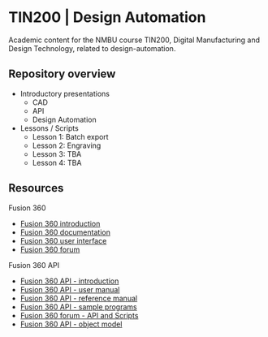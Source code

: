 # TIN200 | Design Automation

Academic content for the NMBU course TIN200, Digital Manufacturing and Design Technology, related to design-automation.

## Repository overview

- Introductory presentations
   - CAD
   - API
   - Design Automation 
- Lessons / Scripts
   - Lesson 1: Batch export
   - Lesson 2: Engraving
   - Lesson 3: TBA
   - Lesson 4: TBA

## Resources

Fusion 360

- [Fusion 360 introduction](https://help.autodesk.com/view/fusion360/ENU/courses/AP-GET-STARTED-OVERVIEW)
- [Fusion 360 documentation](https://help.autodesk.com/view/fusion360/ENU/?guid=GUID-1C665B4D-7BF7-4FDF-98B0-AA7EE12B5AC2)
- [Fusion 360 user interface](https://help.autodesk.com/view/fusion360/ENU/?guid=GUID-E647CA56-7187-406A-ACE4-EAC59914FAE4)
- [Fusion 360 forum](https://forums.autodesk.com/t5/fusion-360/ct-p/1234)

Fusion 360 API

- [Fusion 360 API - introduction](https://help.autodesk.com/view/fusion360/ENU/?guid=GUID-A92A4B10-3781-4925-94C6-47DA85A4F65A)
- [Fusion 360 API - user manual](https://help.autodesk.com/view/fusion360/ENU/?guid=GUID-C1545D80-D804-4CF3-886D-9B5C54B2D7A2)
- [Fusion 360 API - reference manual](https://help.autodesk.com/view/fusion360/ENU/?guid=GUID-7B5A90C8-E94C-48DA-B16B-430729B734DC)
- [Fusion 360 API - sample programs](https://help.autodesk.com/view/fusion360/ENU/?guid=SampleList)
- [Fusion 360 forum - API and Scripts](https://forums.autodesk.com/t5/fusion-360-api-and-scripts/bd-p/22)
- [Fusion 360 API - object model](https://help.autodesk.com/cloudhelp/ENU/Fusion-360-API/ExtraFiles/Fusion.pdf)
